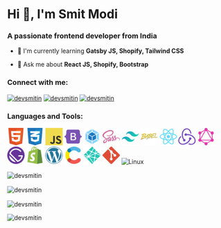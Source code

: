 <h1>Hi 👋, I'm Smit Modi</h1>
<h3>A passionate frontend developer from India</h3>


- 🌱 I'm currently learning **Gatsby JS, Shopify, Tailwind CSS**

- 💬 Ask me about **React JS, Shopify, Bootstrap**

<h3 align="left">Connect with me:</h3>
<p align="left">
  <a href="https://twitter.com/devsmitin" target="blank"><img align="center" src="https://raw.githubusercontent.com/rahuldkjain/github-profile-readme-generator/master/src/images/icons/Social/twitter.svg" alt="devsmitin" height="30" width="40"/></a>
  <a href="https://dev.to/devsmitin" target="blank"><img align="center" src="https://raw.githubusercontent.com/rahuldkjain/github-profile-readme-generator/master/src/images/icons/Social/devto.svg" alt="devsmitin" height="30" width="40"/></a>
  <a href="https://codepen.io/devsmitin" target="blank"><img align="center" src="https://raw.githubusercontent.com/rahuldkjain/github-profile-readme-generator/master/src/images/icons/Social/codepen.svg" alt="devsmitin" height="30" width="40"/></a>
</p>

<h3 align="left">Languages and Tools:</h3>
<p align="left">
  <img src="https://raw.githubusercontent.com/devsmitin/devsmitin/main/src/images/logos/HTML.svg" alt="HTML" width="40" height="40">
  <img src="https://raw.githubusercontent.com/devsmitin/devsmitin/main/src/images/logos/CSS.svg" alt="CSS" width="40" height="40">
  <img src="https://raw.githubusercontent.com/devsmitin/devsmitin/main/src/images/logos/JavaScript.svg" alt="JavaScript" width="40" height="40">
  <img src="https://raw.githubusercontent.com/devsmitin/devsmitin/main/src/images/logos/Bootstrap.svg" alt="Bootstrap" width="40" height="40">
  <img src="https://raw.githubusercontent.com/devsmitin/devsmitin/main/src/images/logos/Webpack.svg" alt="Webpack" width="40" height="40">
  <img src="https://raw.githubusercontent.com/devsmitin/devsmitin/main/src/images/logos/Sass.svg" alt="Sass" width="40" height="40">
  <img src="https://raw.githubusercontent.com/devsmitin/devsmitin/main/src/images/logos/Tailwind.svg" alt="Tailwind" width="40" height="40">
  <img src="https://raw.githubusercontent.com/devsmitin/devsmitin/main/src/images/logos/Babel.svg" alt="Babel" width="40" height="40">
  <img src="https://raw.githubusercontent.com/devsmitin/devsmitin/main/src/images/logos/ReactJS.svg" alt="ReactJS" width="40" height="40">
  <img src="https://raw.githubusercontent.com/devsmitin/devsmitin/main/src/images/logos/Redux.svg" alt="Redux" width="40" height="40">
  <img src="https://raw.githubusercontent.com/devsmitin/devsmitin/main/src/images/logos/Graphql.svg" alt="Graphql" width="40" height="40">
  <img src="https://raw.githubusercontent.com/devsmitin/devsmitin/main/src/images/logos/Gatsby.svg" alt="Gatsby" width="40" height="40">
  <img src="https://raw.githubusercontent.com/devsmitin/devsmitin/main/src/images/logos/Shopify.svg" alt="Shopify" width="40" height="40">
  <img src="https://raw.githubusercontent.com/devsmitin/devsmitin/main/src/images/logos/WordPress.svg" alt="WordPress" width="40" height="40">
  <img src="https://raw.githubusercontent.com/devsmitin/devsmitin/main/src/images/logos/Contentful.svg" alt="Contentful" width="40" height="40">
  <img src="https://raw.githubusercontent.com/devsmitin/devsmitin/main/src/images/logos/Netlify.svg" alt="Netlify" width="40" height="40">
  <img src="https://raw.githubusercontent.com/devsmitin/devsmitin/main/src/images/logos/Git.svg" alt="Git" width="40" height="40">
  <img src="https://raw.githubusercontent.com/devsmitin/devsmitin/main/src/images/logos/Linux.svg" alt="Linux" width="40" height="40">
</p>

<p>
  <img align="center" src="https://github-readme-stats.vercel.app/api/top-langs?username=devsmitin&show_icons=true&locale=en&layout=compact" alt="devsmitin"/>
</span>

<p>
  <img align="center" src="https://github-readme-stats.vercel.app/api?username=devsmitin&show_icons=true&locale=en" alt="devsmitin"/>
</span>

<p>
  <img align="center" src="https://github-readme-streak-stats.herokuapp.com/?user=devsmitin&theme=github-light&background=FFFFFF" alt="devsmitin"/>
</span>

<p align="left">
  <img src="https://komarev.com/ghpvc/?username=devsmitin&label=Profile%20views&color=0e75b6&style=flat" alt="devsmitin"/>
</p>
